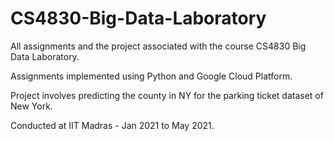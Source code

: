 # CS4830-Big-Data-Laboratory
All assignments and the project associated with the course CS4830 Big Data Laboratory. 

Assignments implemented using Python and Google Cloud Platform.

Project involves predicting the county in NY for the parking ticket dataset of New York.

Conducted at IIT Madras - Jan 2021 to May 2021.
